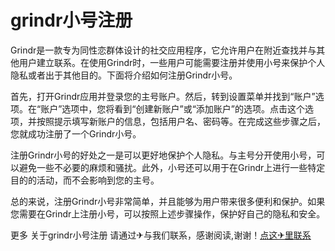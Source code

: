 # grindr小号注册

Grindr是一款专为同性恋群体设计的社交应用程序，它允许用户在附近查找并与其他用户建立联系。在使用Grindr时，一些用户可能需要注册并使用小号来保护个人隐私或者出于其他目的。下面将介绍如何注册Grindr小号。

首先，打开Grindr应用并登录您的主号账户。然后，转到设置菜单并找到“账户”选项。在“账户”选项中，您将看到“创建新账户”或“添加账户”的选项。点击这个选项，并按照提示填写新账户的信息，包括用户名、密码等。在完成这些步骤之后，您就成功注册了一个Grindr小号。

注册Grindr小号的好处之一是可以更好地保护个人隐私。与主号分开使用小号，可以避免一些不必要的麻烦和骚扰。此外，小号还可以用于在Grindr上进行一些特定目的的活动，而不会影响到您的主号。

总的来说，注册Grindr小号非常简单，并且能够为用户带来很多便利和保护。如果您需要在Grindr上注册小号，可以按照上述步骤操作，保护好自己的隐私和安全。

更多 关于grindr小号注册 请通过✈与我们联系，感谢阅读,谢谢！[点这✈里联系](https://ss.k02.cc)